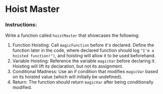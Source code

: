 # Hoist Master

### Instructions:

Write a function called `hoistMaster` that showcases the following:

1. Function Hoisting:
   Call `magicFunction` before it's declared.
   Define the function later in the code, where declared function should log `"I'm a hoisted function!")`, and hoisting will allow it to be used beforehand.
2. Variable Hoisting:
   Reference the variable `magicVar` before declaring it.
   Hoisting will lift its declaration, but not its assignment.
3. Conditional Madness:
   Use an if condition that modifies `magicVar` based on its hoisted value (which will initially be undefined).
4. Return:
   The function should return `magicVar` after being conditionally modified.
